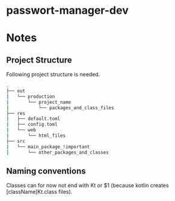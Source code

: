 # passwort-manager-dev

# Notes
## Project Structure
Following project structure is needed.
```bash    
.    
├── out 
|   └── production   
|       └── project_name   
|           └── packages_and_class_files   
├── res   
|   ├── default.toml   
|   ├── config.toml   
|   └── web    
|       └── html_files   
├── src 
|   └── main_package_!important
|       └── other_packages_and_classes 
```

## Naming conventions
Classes can for now not end with Kt or $1 (because kotlin creates [className]Kt.class files).
